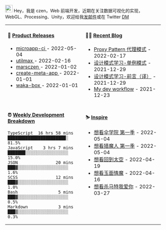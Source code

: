 
<img src="https://github.com/marsczen/marsczen/blob/master/octocat.gif" alt="hey" width="24"> Hey，我是 czen，Web 前端开发，近期在关注数据可视化的实现，WebGL、Processing、Unity，欢迎给我[发邮件](mailto:pealstyle@gmail.com)或在 Twitter [DM](https://twitter.com/ac_czen)

<table width="800px">
<tr>
<td valign="top" width="50%">

#### 🌾 <a href="https://github.com/marsczen/marsczen/blob/master/releases.md" target="_blank">Product Releases</a>

<!-- recent_releases starts -->
* <a href='https://github.com/marsczen/microapp-ci/releases/tag/v0.0.7' target='_blank'>microapp-ci </a> - 2022-05-04
* <a href='https://github.com/marsczen/utilmax/releases/tag/v1.1.0' target='_blank'>utilmax </a> - 2022-02-16
* <a href='https://github.com/marsczen/marsczen/releases/tag/v0.0.1' target='_blank'>marsczen </a> - 2022-01-02
* <a href='https://github.com/marsczen/create-meta-app/releases/tag/v0.0.4' target='_blank'>create-meta-app </a> - 2022-01-01
* <a href='https://github.com/marsczen/waka-box/releases/tag/v3.0.1' target='_blank'>waka-box </a> - 2022-01-01
<!-- recent_releases ends -->

</td>
<td valign="top" width="50%">

#### 🧗‍♂️ <a href="https://github.com/marsczen/blog/issues" target="_blank">Recent Blog</a>

<!-- blog starts -->
* <a href='https://www.github.com/marsczen/blog/issues/4' target='_blank'>Proxy Pattern 代理模式</a> - 2022-02-17
* <a href='https://www.github.com/marsczen/blog/issues/3' target='_blank'>设计模式学习-单例模式</a> - 2021-12-29
* <a href='https://www.github.com/marsczen/blog/issues/2' target='_blank'>设计模式学习-前言（译）</a> - 2021-12-29
* <a href='https://www.github.com/marsczen/blog/issues/1' target='_blank'>My dev workflow</a> - 2021-12-23
<!-- blog ends -->

</td>
</tr>
<tr>
<td valign="top" width="50%">

#### ⏰  <a href="https://gist.github.com/marsczen/0c39a3e7b4a372c6cff4a8714271308c" target="_blank">Weekly Development Breakdown</a>

<!-- code_time starts -->

```text
TypeScript  16 hrs 58 mins  ███████████████████████░  81.5%
JavaScript    3 hrs 7 mins  ███████░░░░░░░░░░░░░░░░░  15.0%
JSON               20 mins  ███▓░░░░░░░░░░░░░░░░░░░░   1.6%
SCSS               12 mins  ███▓░░░░░░░░░░░░░░░░░░░░   1.0%
Bash                5 mins  ███▓░░░░░░░░░░░░░░░░░░░░   0.5%
Markdown            3 mins  ███▒░░░░░░░░░░░░░░░░░░░░   0.3%
```

<!-- code_time ends -->

</td>
<td valign="top" width="50%">

#### ⛷️ <a href="https://www.douban.com/people/yushangyuzui/" target="_blank">Inspire</a>

<!-- douban starts -->
* <a href='http://movie.douban.com/subject/3262045/' target='_blank'>想看伞学院 第一季</a> - 2022-05-04
* <a href='http://movie.douban.com/subject/26637615/' target='_blank'>想看猎魔人 第一季</a> - 2022-05-04
* <a href='http://movie.douban.com/subject/35809022/' target='_blank'>想看回到太空</a> - 2022-04-19
* <a href='http://movie.douban.com/subject/27605105/' target='_blank'>想看玉面情魔</a> - 2022-04-16
* <a href='http://movie.douban.com/subject/34937935/' target='_blank'>想看杀马特我爱你</a> - 2022-03-27
<!-- douban ends -->

</td>
  </tr>
  </table>

